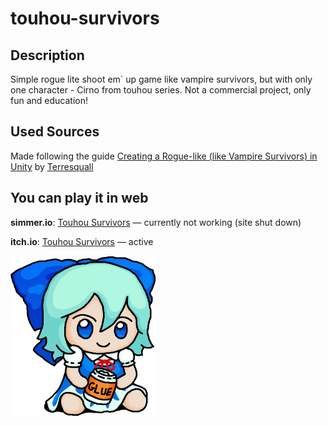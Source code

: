 # touhou-survivors
## Description
Simple rogue lite shoot em` up game like vampire survivors, but with only one character - Cirno from touhou series. Not a commercial project, only fun and education!
## Used Sources
Made following the guide [Creating a Rogue-like (like Vampire Survivors) in Unity](https://www.youtube.com/playlist?list=PLgXA5L5ma2Bveih0btJV58REE2mzfQLOQ) by [Terresquall](https://www.youtube.com/@terresquall)
## You can play it in web
<p>
  <strong>simmer.io</strong>: <a href="https://simmer.io/@near1103/touhou-survivors" target="_blank">Touhou Survivors</a> — currently not working (site shut down)
</p>

<p>
  <strong>itch.io</strong>: <a href="https://near1103.itch.io/touhou-survivors" target="_blank">Touhou Survivors</a> — active
</p>

<img src = "https://github.com/near1103/touhou-survivors/blob/main/img/glue.gif" width = "232" height = "256" />
